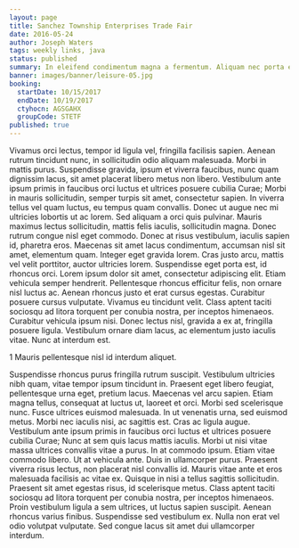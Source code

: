 ```yaml
---
layout: page
title: Sanchez Township Enterprises Trade Fair
date: 2016-05-24
author: Joseph Waters
tags: weekly links, java
status: published
summary: In eleifend condimentum magna a fermentum. Aliquam nec porta elit.
banner: images/banner/leisure-05.jpg
booking:
  startDate: 10/15/2017
  endDate: 10/19/2017
  ctyhocn: AGSGAHX
  groupCode: STETF
published: true
---
```

Vivamus orci lectus, tempor id ligula vel, fringilla facilisis sapien. Aenean rutrum tincidunt nunc, in sollicitudin odio aliquam malesuada. Morbi in mattis purus. Suspendisse gravida, ipsum et viverra faucibus, nunc quam dignissim lacus, sit amet placerat libero metus non libero. Vestibulum ante ipsum primis in faucibus orci luctus et ultrices posuere cubilia Curae; Morbi in mauris sollicitudin, semper turpis sit amet, consectetur sapien. In viverra tellus vel quam luctus, eu tempus quam convallis. Donec ut augue nec mi ultricies lobortis ut ac lorem. Sed aliquam a orci quis pulvinar. Mauris maximus lectus sollicitudin, mattis felis iaculis, sollicitudin magna. Donec rutrum congue nisl eget commodo. Donec at risus vestibulum, iaculis sapien id, pharetra eros. Maecenas sit amet lacus condimentum, accumsan nisl sit amet, elementum quam. Integer eget gravida lorem. Cras justo arcu, mattis vel velit porttitor, auctor ultricies lorem.
Suspendisse eget porta est, id rhoncus orci. Lorem ipsum dolor sit amet, consectetur adipiscing elit. Etiam vehicula semper hendrerit. Pellentesque rhoncus efficitur felis, non ornare nisl luctus ac. Aenean rhoncus justo et erat cursus egestas. Curabitur posuere cursus vulputate. Vivamus eu tincidunt velit. Class aptent taciti sociosqu ad litora torquent per conubia nostra, per inceptos himenaeos. Curabitur vehicula ipsum nisi. Donec lectus nisl, gravida a ex at, fringilla posuere ligula. Vestibulum ornare diam lacus, ac elementum justo iaculis vitae. Nunc at interdum est.

1 Mauris pellentesque nisl id interdum aliquet.

Suspendisse rhoncus purus fringilla rutrum suscipit. Vestibulum ultricies nibh quam, vitae tempor ipsum tincidunt in. Praesent eget libero feugiat, pellentesque urna eget, pretium lacus. Maecenas vel arcu sapien. Etiam magna tellus, consequat at luctus ut, laoreet et orci. Morbi sed scelerisque nunc. Fusce ultrices euismod malesuada. In ut venenatis urna, sed euismod metus. Morbi nec iaculis nisi, ac sagittis est. Cras ac ligula augue. Vestibulum ante ipsum primis in faucibus orci luctus et ultrices posuere cubilia Curae;
Nunc at sem quis lacus mattis iaculis. Morbi ut nisi vitae massa ultrices convallis vitae a purus. In at commodo ipsum. Etiam vitae commodo libero. Ut at vehicula ante. Duis in ullamcorper purus. Praesent viverra risus lectus, non placerat nisl convallis id. Mauris vitae ante et eros malesuada facilisis ac vitae ex. Quisque in nisi a tellus sagittis sollicitudin. Praesent sit amet egestas risus, id scelerisque metus. Class aptent taciti sociosqu ad litora torquent per conubia nostra, per inceptos himenaeos. Proin vestibulum ligula a sem ultrices, ut luctus sapien suscipit. Aenean rhoncus varius finibus. Suspendisse sed vestibulum ex. Nulla non erat vel odio volutpat vulputate. Sed congue lacus sit amet dui ullamcorper interdum.
